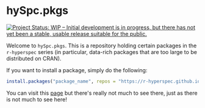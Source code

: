 # hySpc.pkgs

[![Project Status: WIP – Initial development is in progress, but there has not yet been a stable, usable release suitable for the public.](https://www.repostatus.org/badges/latest/wip.svg)](https://www.repostatus.org/#wip)

Welcome to `hySpc.pkgs`.  This is a repository holding certain packages in the `r-hyperspec` series (in particular, data-rich packages that are too large to be distributed on CRAN).

If you want to install a package, simply do the following:

```r
install.packages("package_name", repos = "https://r-hyperspec.github.io/hySpc.pkgs/")
```

You can visit this [page](https://r-hyperspec.github.io/hySpc.pkgs/) but there's really not much to see there, just as there is not much to see here!

